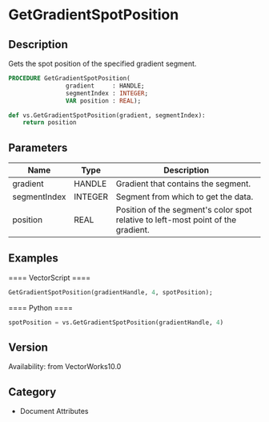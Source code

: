 # GetGradientSpotPosition

## Description
Gets the spot position of the specified gradient segment.

```pascal
PROCEDURE GetGradientSpotPosition(
				gradient     : HANDLE;
				segmentIndex : INTEGER;
				VAR position : REAL);
```

```python
def vs.GetGradientSpotPosition(gradient, segmentIndex):
    return position
```

## Parameters
|Name|Type|Description|
|---|---|---|
|gradient|HANDLE|Gradient that contains the segment.|
|segmentIndex|INTEGER|Segment from which to get the data.|(segment indexes begin with 1)|
|position|REAL|Position of the segment's color spot relative to left-most point of the gradient.|(position &gt;= 0.0 and position &lt;= 1.0)|

## Examples
==== VectorScript ====
```pascal
GetGradientSpotPosition(gradientHandle, 4, spotPosition);
```
==== Python ====
```python
spotPosition = vs.GetGradientSpotPosition(gradientHandle, 4)
```

## Version
Availability: from VectorWorks10.0

## Category
* Document Attributes

